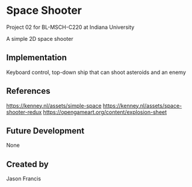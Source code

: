 # Space Shooter

Project 02 for BL-MSCH-C220 at Indiana University

A simple 2D space shooter

## Implementation
Keyboard control, top-down ship that can shoot asteroids and an enemy

## References
https://kenney.nl/assets/simple-space
https://kenney.nl/assets/space-shooter-redux
https://opengameart.org/content/explosion-sheet

## Future Development
None

## Created by
Jason Francis
